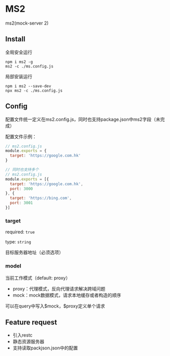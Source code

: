 # MS2

ms2(mock-server 2)

## Install

全局安全运行

```shell
npm i ms2 -g
ms2 -c ./ms.config.js
```

局部安装运行

```shell
npm i ms2 --save-dev
npx ms2 -c ./ms.config.js
```

## Config

配置文件统一定义在ms2.config.js，同时也支持package.json中ms2字段（未完成）

配置文件示例：

```js
// ms2.config.js
module.exports = {
  target: 'https://google.com.hk'
}

// 同时也支持多个
// ms2.config.js
module.exports = [{
  target: 'https://google.com.hk',
  port: 3000
}, {
  target: 'https://bing.com',
  port: 3001
}]
```

### target

required: `true`

type: `string`

目标服务器地址（必须选项）

### model

当前工作模式（default: proxy）

* proxy：代理模式，反向代理请求解决跨域问题
* mock：mock数据模式，请求本地缓存或者构造的顺序

可以在query中写入\$mock，\$proxy定义单个请求

## Feature request

* 引入restc
* 静态资源服务器
* 支持读取packjson.json中的配置